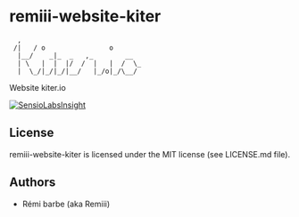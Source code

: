 # remiii-website-kiter

```
  ,
 /|   / o                o
  |__/    _|_  _   ,_        __
  | \   |  |  |/  /  |   |  /  \_
  |  \_/|_/|_/|__/   |_/o|_/\__/

```

Website kiter.io

[![SensioLabsInsight](https://insight.sensiolabs.com/projects/f847b346-6db2-45d1-92d3-8849a4e34806/big.png)](https://insight.sensiolabs.com/projects/f847b346-6db2-45d1-92d3-8849a4e34806)

## License

remiii-website-kiter is licensed under the MIT license (see LICENSE.md file).

## Authors

* Rémi barbe (aka Remiii)

